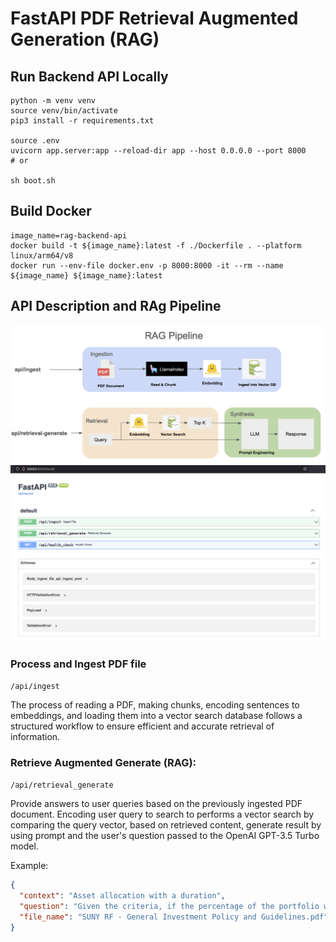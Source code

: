 # FastAPI PDF Retrieval Augmented Generation (RAG)

## Run Backend API Locally

```shell
python -m venv venv
source venv/bin/activate
pip3 install -r requirements.txt

source .env
uvicorn app.server:app --reload-dir app --host 0.0.0.0 --port 8000
# or

sh boot.sh
```

## Build Docker
```shell
image_name=rag-backend-api
docker build -t ${image_name}:latest -f ./Dockerfile . --platform linux/arm64/v8
docker run --env-file docker.env -p 8000:8000 -it --rm --name ${image_name} ${image_name}:latest
```
## API Description and RAg Pipeline

<img src="images/RAG-Pipeline.png">

<img src="images/OpenAPI.png">

###  Process and Ingest PDF file  
`/api/ingest`

The process of reading a PDF, making chunks, encoding sentences to embeddings, and loading them into a vector search database follows a structured workflow to ensure efficient and accurate retrieval of information. 

### Retrieve Augmented Generate (RAG):
 `/api/retrieval_generate` 

Provide answers to user queries based on the previously ingested PDF document. Encoding user query to search to performs a vector search by comparing the query vector, based on retrieved content, generate result by using prompt and the user's question passed to the OpenAI GPT-3.5 Turbo model.

Example:
```json
{
  "context": "Asset allocation with a duration",
  "question": "Given the criteria, if the percentage of the portfolio with a duration longer than 7 years is less than 20%, answer me Yes or No, does this document satisfy this criteria? and copy the source from the retrieved sentences that you refer to",
  "file_name": "SUNY RF - General Investment Policy and Guidelines.pdf"
}
```

